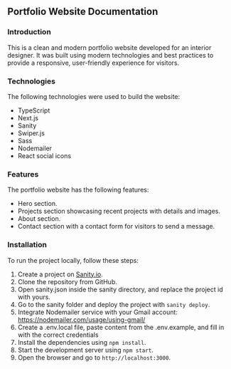 ## Portfolio Website Documentation

### Introduction

This is a clean and modern portfolio website developed for an interior designer. It was built using modern technologies and best practices to provide a responsive, user-friendly experience for visitors.

### Technologies

The following technologies were used to build the website:

- TypeScript
- Next.js
- Sanity
- Swiper.js
- Sass
- Nodemailer
- React social icons

### Features

The portfolio website has the following features:

- Hero section.
- Projects section showcasing recent projects with details and images.
- About section.
- Contact section with a contact form for visitors to send a message.

### Installation

To run the project locally, follow these steps:

1. Create a project on [Sanity.io](https://sanity.io).
2. Clone the repository from GitHub.
3. Open sanity.json inside the sanity directory, and replace the project id with yours.
4. Go to the sanity folder and deploy the project with `sanity deploy`.
5. Integrate Nodemailer service with your Gmail account: https://nodemailer.com/usage/using-gmail/
6. Create a .env.local file, paste content from the .env.example, and fill in with the correct credentials
7. Install the dependencies using `npm install`.
8. Start the development server using `npm start`.
9. Open the browser and go to `http://localhost:3000`.
